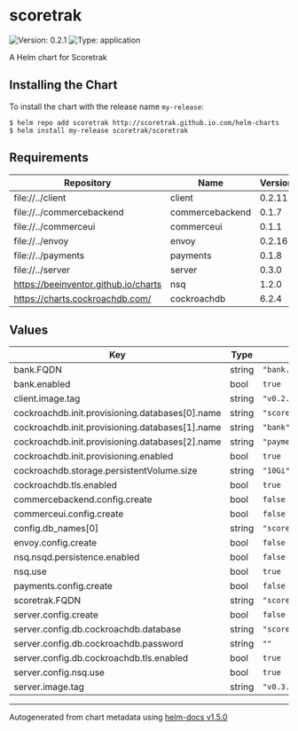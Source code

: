 # scoretrak

![Version: 0.2.1](https://img.shields.io/badge/Version-0.2.1-informational?style=flat-square) ![Type: application](https://img.shields.io/badge/Type-application-informational?style=flat-square)

A Helm chart for Scoretrak

## Installing the Chart

To install the chart with the release name `my-release`:

```console
$ helm repo add scoretrak http://scoretrak.github.io.com/helm-charts
$ helm install my-release scoretrak/scoretrak
```

## Requirements

| Repository | Name | Version |
|------------|------|---------|
| file://../client | client | 0.2.11 |
| file://../commercebackend | commercebackend | 0.1.7 |
| file://../commerceui | commerceui | 0.1.1 |
| file://../envoy | envoy | 0.2.16 |
| file://../payments | payments | 0.1.8 |
| file://../server | server | 0.3.0 |
| https://beeinventor.github.io/charts | nsq | 1.2.0 |
| https://charts.cockroachdb.com/ | cockroachdb | 6.2.4 |

## Values

| Key | Type | Default | Description |
|-----|------|---------|-------------|
| bank.FQDN | string | `"bank.example.com"` |  |
| bank.enabled | bool | `true` |  |
| client.image.tag | string | `"v0.2.5-alpha1"` |  |
| cockroachdb.init.provisioning.databases[0].name | string | `"scoretrak"` |  |
| cockroachdb.init.provisioning.databases[1].name | string | `"bank"` |  |
| cockroachdb.init.provisioning.databases[2].name | string | `"payments"` |  |
| cockroachdb.init.provisioning.enabled | bool | `true` |  |
| cockroachdb.storage.persistentVolume.size | string | `"10Gi"` |  |
| cockroachdb.tls.enabled | bool | `true` |  |
| commercebackend.config.create | bool | `false` |  |
| commerceui.config.create | bool | `false` |  |
| config.db_names[0] | string | `"scoretrak"` |  |
| envoy.config.create | bool | `false` |  |
| nsq.nsqd.persistence.enabled | bool | `false` |  |
| nsq.use | bool | `true` |  |
| payments.config.create | bool | `false` |  |
| scoretrak.FQDN | string | `"scoretrak.example.com"` |  |
| server.config.create | bool | `false` |  |
| server.config.db.cockroachdb.database | string | `"scoretrak"` |  |
| server.config.db.cockroachdb.password | string | `""` |  |
| server.config.db.cockroachdb.tls.enabled | bool | `true` |  |
| server.config.nsq.use | bool | `true` |  |
| server.image.tag | string | `"v0.3.1-alpha1"` |  |

----------------------------------------------
Autogenerated from chart metadata using [helm-docs v1.5.0](https://github.com/norwoodj/helm-docs/releases/v1.5.0)
